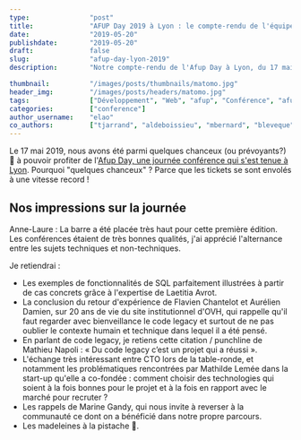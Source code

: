 ```yaml
---
type:               "post"
title:              "AFUP Day 2019 à Lyon : le compte-rendu de l'équipe"
date:               "2019-05-20"
publishdate:        "2019-05-20"
draft:              false
slug:               "afup-day-lyon-2019"
description:        "Notre compte-rendu de l'Afup Day à Lyon, du 17 mai 2019."

thumbnail:          "/images/posts/thumbnails/matomo.jpg"
header_img:         "/images/posts/headers/matomo.jpg"
tags:               ["Développement", "Web", "afup", "Conférence", "afupDay"]
categories:         ["conference"]
author_username:    "elao"
co_authors:         ["tjarrand", "aldeboissieu", "mbernard", "bleveque"]
---
```


Le 17 mai 2019, nous avons été parmi quelques chanceux (ou prévoyants?) 💪 à pouvoir profiter de l'[Afup Day, 
une journée conférence qui s'est tenue à Lyon](https://event.afup.org/afup-day-2019/afup-day-2019-lyon/). Pourquoi "quelques chanceux" ? Parce que les tickets 
se sont envolés à une vitesse record !

## Nos impressions sur la journée

Anne-Laure : La barre a été placée très haut pour cette première édition. Les conférences étaient de très bonnes qualités, j'ai apprécié l'alternance entre les sujets techniques et non-techniques. 

Je retiendrai :

- Les exemples de fonctionnalités de SQL parfaitement illustrées à partir de cas concrets
  grâce à l'expertise de Laetitia Avrot.
- La conclusion du retour d'expérience de Flavien Chantelot et Aurélien Damien, sur 20 ans de vie du site institutionnel d'OVH, qui rappelle qu'il faut regarder avec bienveillance le code legacy et surtout de ne pas oublier le contexte humain et technique dans lequel il a été pensé.
- En parlant de code legacy, je retiens cette citation / punchline de Mathieu Napoli : « Du code legacy c’est un projet qui a réussi ».
- L'échange très intéressant entre CTO lors de la table-ronde, et notamment les problématiques rencontrées par Mathilde Lemée dans la start-up qu'elle a co-fondée : comment choisir des technologies qui soient à la fois bonnes pour le projet et à la fois en rapport avec le marché pour recruter ?
- Les rappels de Marine Gandy, qui nous invite à reverser à la communauté ce dont on a bénéficié dans notre propre parcours.
- Les madeleines à la pistache 🙈.

